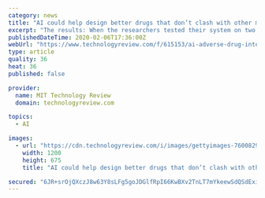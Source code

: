 ```yaml
---
category: news
title: "AI could help design better drugs that don’t clash with other medication"
excerpt: "The results: When the researchers tested their system on two common drug interaction data sets, it performed better than state-of-the-art results from existing AI systems. The paper is being presented at the proceedings of the Association for the Advancement of Artificial Intelligence later this week. Co-pilot: The new techniques for analyzing ..."
publishedDateTime: 2020-02-06T17:36:00Z
webUrl: "https://www.technologyreview.com/f/615153/ai-adverse-drug-interactions-chemistry-health-care/"
type: article
quality: 36
heat: 36
published: false

provider:
  name: MIT Technology Review
  domain: technologyreview.com

topics:
  - AI

images:
  - url: "https://cdn.technologyreview.com/i/images/gettyimages-76008293.jpg?sw=1200&cx=0&cy=77&cw=3000&ch=1688"
    width: 1200
    height: 675
    title: "AI could help design better drugs that don’t clash with other medication"

secured: "6JR+srOjQXczJ8w63Y8sLFg5goJDGlfRpI66KwBXv2TnLT7mYkeewSdQSdExiDnaFQEMPUDo4NIfnm78iTBh7dSHgT1Y+rZ5OtkPMOQLVPTxLgX6NpaLHpX34S2hPKgRTroFwiXG+51MEwZnTaM47lGC41e4t5fCz09biRigzJI/xWRxQRk36cCfwzdUfDBGM0ND189G4RD2JxaxGiDOuSs4ElK9b3Bw/v8xkxKfUC05wfj8rEdioP2UrZ1hARxVx0Jb4dMRBAUblAYwl074KqnRRCKYi6CbLMnLGJgr2PXqq9cWUdCptRS2Gh6uLdSj;OhHDR4V6u5FI8SBoft6hdg=="
---
```



